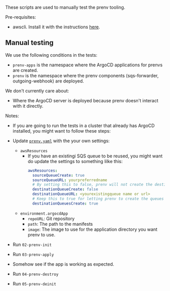 These scripts are used to manually test the prenv tooling.

Pre-requisites:

- awscli. Install it with the instructions [here](https://docs.aws.amazon.com/cli/latest/userguide/getting-started-install.html).

## Manual testing

We use the following conditions in the tests:

- `prenv-apps` is the namespace where the ArgoCD applications for prenvs are created.
- `prenv` is the namespace where the prenv components (sqs-forwarder, outgoing-webhook) are deployed.

We don't currently care about:

- Where the ArgoCD server is deployed because prenv doesn't interact with it directly.

Notes:

- If you are going to run the tests in a cluster that already has ArgoCD installed, you might
want to follow these steps:

- Update [`prenv.yaml`](prenv.yaml) with the your own settings:
  - `awsResources`
    - If you have an existingi SQS queue to be reused, you might want do update the settings to something lilke this:
      ```yaml
      awsResources:
        sourceQueueCreate: true
        sourceQueueURL: yourpreferredname
        # By setting this to false, prenv will not create the destination queue and instead will use the existing one
        destinationQueueCreate: false
        destinationQueueURL: <yourexistingqueue name or url>
        # Keep this to true for letting prenv to create the queues for prenvs
        destinationQueuesCreate: true
      ```
  - `environment.argocdApp`
    - `repoURL`: Git repository
    - `path`: The path to the manifests
    - `image`: The image to use for the application
  directory you want prenv to use.
- Run `02-prenv-init`
- Run `03-prenv-apply`
- Somehow see if the app is working as expected.
- Run `04-prenv-destroy`
- Run `05-prenv-deinit`
